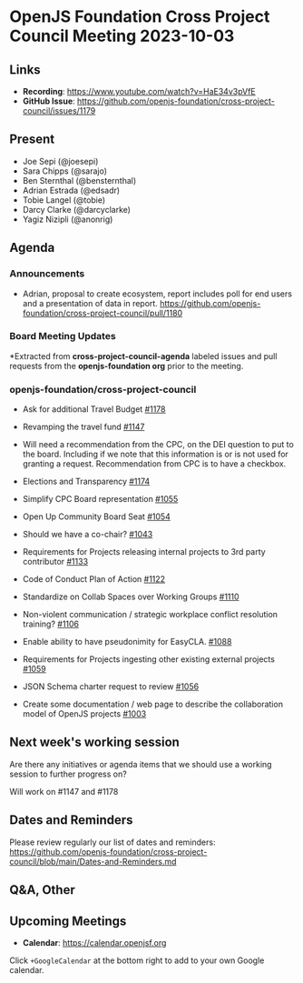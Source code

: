 # OpenJS Foundation Cross Project Council Meeting 2023-10-03

## Links

* **Recording**: https://www.youtube.com/watch?v=HaE34v3pVfE
* **GitHub Issue**: https://github.com/openjs-foundation/cross-project-council/issues/1179

## Present

* Joe Sepi (@joesepi)
* Sara Chipps (@sarajo)
* Ben Sternthal (@bensternthal)
* Adrian Estrada (@edsadr)
* Tobie Langel (@tobie)
* Darcy Clarke (@darcyclarke)
* Yagiz Nizipli (@anonrig)

## Agenda

### Announcements

* Adrian, proposal to create ecosystem, report includes poll for end users and a presentation of data in report. 
https://github.com/openjs-foundation/cross-project-council/pull/1180

### Board Meeting Updates

*Extracted from **cross-project-council-agenda** labeled issues and pull requests from the **openjs-foundation org** prior to the meeting.

### openjs-foundation/cross-project-council

* Ask for additional Travel Budget [#1178](https://github.com/openjs-foundation/cross-project-council/issues/1178)

* Revamping the travel fund [#1147](https://github.com/openjs-foundation/cross-project-council/issues/1147)
* Will need a recommendation from the CPC, on the DEI question to put to the board. Including if we note that this information is or is not used for granting a request. Recommendation from CPC is to have a checkbox. 

* Elections and Transparency [#1174](https://github.com/openjs-foundation/cross-project-council/issues/1174)

* Simplify CPC Board representation [#1055](https://github.com/openjs-foundation/cross-project-council/pull/1055)

* Open Up Community Board Seat [#1054](https://github.com/openjs-foundation/cross-project-council/issues/1054)

* Should we have a co-chair? [#1043](https://github.com/openjs-foundation/cross-project-council/issues/1043)

* Requirements for Projects releasing internal projects to 3rd party contributor [#1133](https://github.com/openjs-foundation/cross-project-council/issues/1133)

* Code of Conduct Plan of Action [#1122](https://github.com/openjs-foundation/cross-project-council/issues/1122)

* Standardize on Collab Spaces over Working Groups [#1110](https://github.com/openjs-foundation/cross-project-council/issues/1110)

* Non-violent communication / strategic workplace conflict resolution training? [#1106](https://github.com/openjs-foundation/cross-project-council/issues/1106)

* Enable ability to have pseudonimity for EasyCLA. [#1088](https://github.com/openjs-foundation/cross-project-council/issues/1088)

* Requirements for Projects ingesting other existing external projects [#1059](https://github.com/openjs-foundation/cross-project-council/issues/1059)

* JSON Schema charter request to review [#1056](https://github.com/openjs-foundation/cross-project-council/issues/1056)

* Create some documentation / web page to describe the collaboration model of OpenJS projects [#1003](https://github.com/openjs-foundation/cross-project-council/issues/1003)

## Next week's working session

Are there any initiatives or agenda items that we should use a working session to further progress on?

Will work on #1147 and #1178

## Dates and Reminders

Please review regularly our list of dates and reminders:
https://github.com/openjs-foundation/cross-project-council/blob/main/Dates-and-Reminders.md

## Q&A, Other

## Upcoming Meetings

* **Calendar**: <https://calendar.openjsf.org>

Click `+GoogleCalendar` at the bottom right to add to your own Google calendar.
